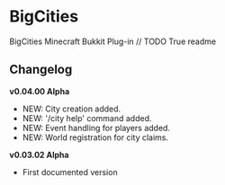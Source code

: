 BigCities
=========

BigCities Minecraft Bukkit Plug-in
// TODO True readme


Changelog
---------
**v0.04.00 Alpha**
- NEW: City creation added.
- NEW: '/city help' command added.
- NEW: Event handling for players added.
- NEW: World registration for city claims.

**v0.03.02 Alpha**
- First documented version

